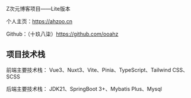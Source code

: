 Z次元博客项目——Lite版本

个人主页：https://ahzoo.cn

Github：（十玖八柒）https://github.com/ooahz


## 项目技术栈

前端主要技术栈：
Vue3、Nuxt3、Vite、Pinia、TypeScript、Tailwind CSS、SCSS

后端主要技术栈：
JDK21、SpringBoot 3+、Mybatis Plus、Mysql
